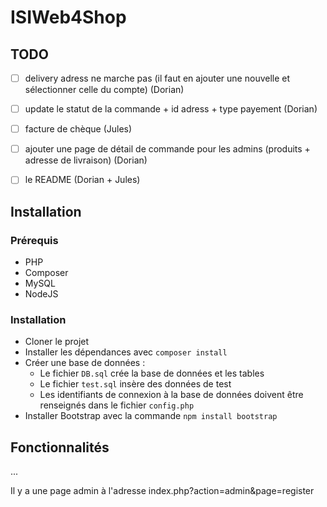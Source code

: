 # ISIWeb4Shop


## TODO

- [ ] delivery adress ne marche pas (il faut en ajouter une nouvelle et sélectionner celle du compte) (Dorian)
- [ ] update le statut de la commande + id adress + type payement (Dorian)
- [ ] facture de chèque (Jules)
- [ ] ajouter une page de détail de commande pour les admins (produits + adresse de livraison) (Dorian)
- [ ] le README (Dorian + Jules)


## Installation

### Prérequis

- PHP
- Composer
- MySQL
- NodeJS

### Installation

- Cloner le projet
- Installer les dépendances avec `composer install`
- Créer une base de données :
    - Le fichier `DB.sql` crée la base de données et les tables
    - Le fichier `test.sql` insère des données de test
    - Les identifiants de connexion à la base de données doivent être renseignés dans le fichier `config.php`
- Installer Bootstrap avec la commande `npm install bootstrap`


## Fonctionnalités

...


Il y a une page admin à l'adresse index.php?action=admin&page=register